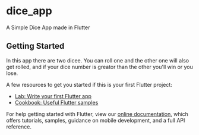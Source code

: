 # dice_app

A Simple Dice App made in Flutter

## Getting Started

In this app there are two dicee. You can roll one and the other one will also get rolled, and if your dice number is greator than the other you'll win or you lose.

A few resources to get you started if this is your first Flutter project:

- [Lab: Write your first Flutter app](https://flutter.dev/docs/get-started/codelab)
- [Cookbook: Useful Flutter samples](https://flutter.dev/docs/cookbook)

For help getting started with Flutter, view our
[online documentation](https://flutter.dev/docs), which offers tutorials,
samples, guidance on mobile development, and a full API reference.
